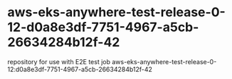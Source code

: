 # aws-eks-anywhere-test-release-0-12-d0a8e3df-7751-4967-a5cb-26634284b12f-42
repository for use with E2E test job aws-eks-anywhere-test-release-0-12:d0a8e3df-7751-4967-a5cb-26634284b12f-42
